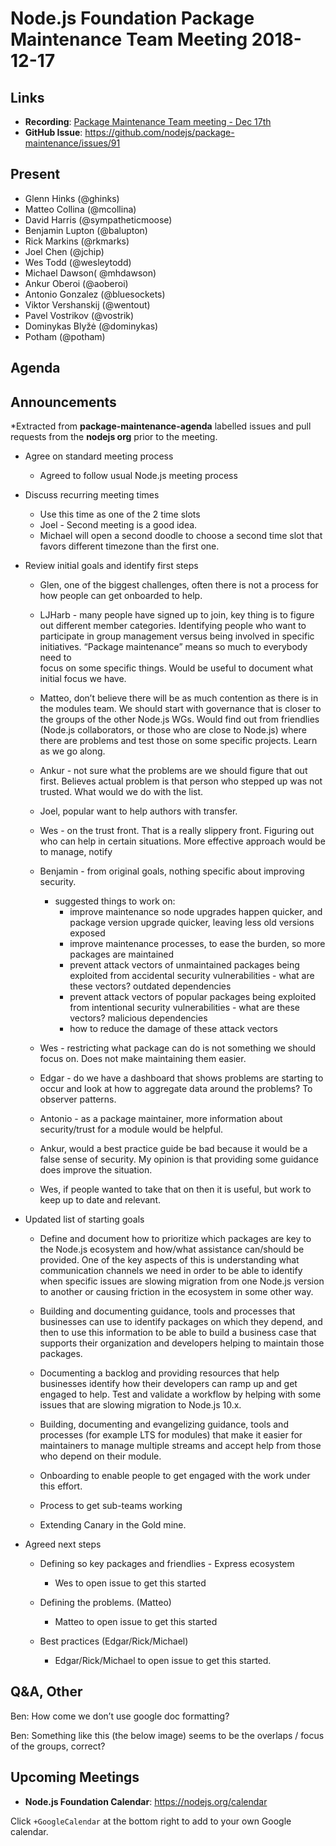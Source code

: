 # Node.js Foundation Package Maintenance Team Meeting 2018-12-17

## Links

* **Recording**:   [Package Maintenance Team meeting - Dec 17th](https://www.youtube.com/watch?v=2tvt_vIxQJI)
* **GitHub Issue**: https://github.com/nodejs/package-maintenance/issues/91 

## Present
* Glenn Hinks (@ghinks)
* Matteo Collina (@mcollina)
* David Harris (@sympatheticmoose)
* Benjamin Lupton (@balupton)
* Rick Markins (@rkmarks)
* Joel Chen (@jchip)
* Wes Todd (@wesleytodd)
* Michael Dawson( @mhdawson)
* Ankur Oberoi (@aoberoi)
* Antonio Gonzalez (@bluesockets)
* Viktor Vershanskij (@wentout)
* Pavel Vostrikov (@vostrik)
* Dominykas Blyžė (@dominykas)
* Potham (@potham) 

## Agenda

## Announcements
 
*Extracted from **package-maintenance-agenda** labelled issues and pull requests from the **nodejs org** prior to the meeting.

* Agree on standard meeting process
  * Agreed to follow usual Node.js meeting process

* Discuss recurring meeting times
  * Use this time as one of the 2 time slots
  * Joel - Second meeting is a good idea.
  * Michael will open a second doodle to choose a second time slot that favors different timezone 
    than the first one.

* Review initial goals and identify first steps

  * Glen, one of the biggest challenges, often there is not a process for how people
    can get onboarded to help.

  * LJHarb - many people have signed up to join, key thing is to figure out different member 
    categories. Identifying people who want to participate in group management versus being 
    involved in specific initiatives.  “Package maintenance” means so much to everybody need to  
    focus on some specific things.  Would be useful to document what initial focus we have.

  * Matteo, don’t believe there will be as much contention as there is in the modules team.
    We should start with governance that is closer to the groups of the other Node.js WGs. 
    Would find out from friendlies (Node.js collaborators, or those who are close to Node.js) 
    where there are problems and test those on some specific projects.  Learn as we go along.  

  * Ankur - not sure what the problems are we should figure that out first. Believes actual problem
    is that person who stepped up was not trusted.  What would we do with the list.

  * Joel, popular want to help authors with transfer.  

  * Wes - on the trust front.  That is a really slippery front. Figuring out who can help in certain
    situations.  More effective approach would be to manage, notify 

  * Benjamin - from original goals, nothing specific about improving security. 
    * suggested things to work on:
      * improve maintenance so node upgrades happen quicker, and package version upgrade
         quicker, leaving less old versions exposed
      * improve maintenance processes, to ease the burden, so more packages are maintained
      * prevent attack vectors of unmaintained packages being exploited from accidental security
         vulnerabilities - what are these vectors? outdated dependencies
      * prevent attack vectors of popular packages being exploited from intentional security
         vulnerabilities - what are these vectors? malicious dependencies
      * how to reduce the damage of these attack vectors

  * Wes - restricting what package can do is not something we should focus on.  Does not make
     maintaining them easier.  

  * Edgar - do we have a dashboard that shows problems are starting to occur and look at how to
    aggregate data around the problems? To observer patterns. 

  * Antonio - as a package maintainer, more information about security/trust for a module would
    be helpful. 

  * Ankur, would a best practice guide be bad because it would be a false sense of security.  My
    opinion is that providing some guidance does improve the situation.

  * Wes, if people wanted to take that on then it is useful, but work to keep up to date and
    relevant.

* Updated list of starting goals
  * Define and document how to prioritize which packages are key to the
    Node.js ecosystem and how/what assistance can/should be provided.
    One of the key aspects of this is understanding what communication
    channels we need in order to be able to identify when specific
    issues are slowing migration from one Node.js version to another
    or causing friction in the ecosystem in some other way.

  * Building and documenting guidance, tools and processes that
    businesses can use to identify packages on which they depend,
    and then to use this information to be able to build a business
    case that supports their organization and developers helping to
    maintain those packages. 

  * Documenting a backlog and providing resources that help
    businesses identify how their developers can ramp up and
    get engaged to help. Test and validate a workflow by helping
    with some issues that are slowing migration to Node.js 10.x.

  * Building, documenting and evangelizing guidance, tools and
    processes (for example LTS for modules)
    that make it easier for maintainers to manage multiple
    streams and accept help from those who depend on their module.

  * Onboarding to enable people to get engaged with the work under this effort.

  * Process to get sub-teams working

  * Extending Canary in the Gold mine.

* Agreed next steps

  * Defining so key packages and friendlies - Express ecosystem 
    * Wes to open issue to get this started

  * Defining the problems. (Matteo)
    * Matteo to open issue to get this started

  * Best practices (Edgar/Rick/Michael)
    * Edgar/Rick/Michael to open issue to get this started.

## Q&A, Other

Ben: How come we don’t use google doc formatting?

Ben: Something like this (the below image) seems to be the overlaps / focus of the groups, correct?


## Upcoming Meetings

* **Node.js Foundation Calendar**: https://nodejs.org/calendar

Click `+GoogleCalendar` at the bottom right to add to your own Google calendar.


